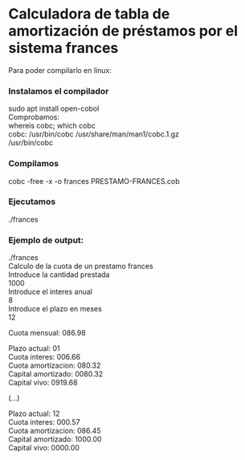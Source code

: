 # Calculadora de tabla de amortización de préstamos por el sistema frances

Para poder compilarlo en linux:

### Instalamos el compilador
sudo apt install open-cobol <br>
Comprobamos:  <br>
whereis cobc; which cobc <br>
cobc: /usr/bin/cobc /usr/share/man/man1/cobc.1.gz <br>
/usr/bin/cobc <br>

### Compilamos
cobc -free -x -o frances PRESTAMO-FRANCES.cob

### Ejecutamos
./frances

### Ejemplo de output:

./frances<br>
Calculo de la cuota de un prestamo frances <br>
Introduce la cantidad prestada <br>
1000 <br>
Introduce el interes anual <br>
8 <br>
Introduce el plazo en meses <br>
12 <br>

Cuota mensual: 086.98 <br>

Plazo actual: 01 <br>
Cuota interes: 006.66 <br>
Cuota amortizacion: 080.32 <br>
Capital amortizado: 0080.32 <br>
Capital vivo: 0919.68 <br>


(...)

Plazo actual: 12 <br>
Cuota interes: 000.57 <br>
Cuota amortizacion: 086.45 <br>
Capital amortizado: 1000.00 <br>
Capital vivo: 0000.00 <br>


